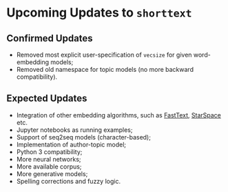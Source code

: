 Upcoming Updates to `shorttext`
===============================

Confirmed Updates
-----------------

* Removed most explicit user-specification of `vecsize` for given word-embedding models;
* Removed old namespace for topic models (no more backward compatibility).

Expected Updates
----------------

* Integration of other embedding algorithms, such as [FastText](https://github.com/facebookresearch/fastText), [StarSpace](https://github.com/facebookresearch/StarSpace) etc.
* Jupyter notebooks as running examples;
* Support of seq2seq models (character-based);
* Implementation of author-topic model;
* Python 3 compatibility;
* More neural networks;
* More available corpus;
* More generative models;
* Spelling corrections and fuzzy logic.
